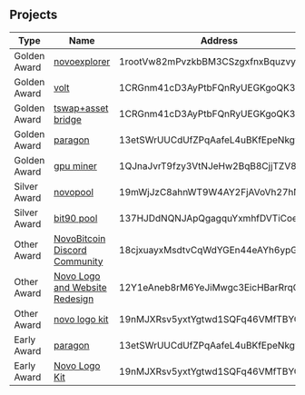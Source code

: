 
## Projects

| Type         | Name                        | Address                            | Reward    |  
|--------------|--------------------------------|------------------------------------|-----------|
| Golden Award | [novoexplorer](https://github.com/novoworks/novo-hackathon-2022/issues/2 )                   | 1rootVw82mPvzkbBM3CSzgxfnxBquzvyg  | [`200,000,000` NOVO](https://novoexplorer.com/tx/2c2c6f31407a2fe460fd8cd15b5fc0c1fc5a4aac95b3c8ed90249286776f324d) |  
| Golden Award | [volt]( https://github.com/novoworks/novo-hackathon-2022/issues/8)                           | 1CRGnm41cD3AyPtbFQnRyUEGKgoQK3pHf2 | [`200,000,000` NOVO](https://novoexplorer.com/tx/e5e083bb26391f60e9a4793def11ab392cb60e9a4fffd36fb542e5efdd495a08) |  
| Golden Award | [tswap+asset bridge](https://github.com/novoworks/novo-hackathon-2022/issues/8)             | 1CRGnm41cD3AyPtbFQnRyUEGKgoQK3pHf2 | [`200,000,000` NOVO](https://novoexplorer.com/tx/ffd11139cb251b8e134c0970b8a1244ef414bd602718cd834a14f306ffb9afaf) |  
| Golden Award | [paragon](https://github.com/novoworks/novo-hackathon-2022/issues/11)                        | 13etSWrUUCdUfZPqAafeL4uBKfEpeNkgwM | [`200,000,000` NOVO](https://novoexplorer.com/tx/9e4721d1398d594bca0fa0592cf52eab4e546cb6d0816c7bf4ba35e5dadc4f5f) | 
| Golden Award | [gpu miner]( https://github.com/novoworks/novo-hackathon-2022/issues/15)                      | 1QJnaJvrT9fzy3VtNJeHw2BqB8CjjTZV8n | [`200,000,000` NOVO](https://novoexplorer.com/tx/ebdc89f7799cc7f8e26a2c562d058400e0eb7203744a21a47751a5423a4aaa74)|
| Silver Award | [novopool](https://github.com/novoworks/novo-hackathon-2022/issues/14)                       | 19mWjJzC8ahnWT9W4AY2FjAVoVh27hMY8E | [`100,000,000` NOVO](https://novoexplorer.com/tx/f55dfb22087ec148a71fe62c6a482358e2c3a23469195f401cf0f1d2b35a7db6) |   
| Silver Award | [bit90 pool](https://github.com/novoworks/novo-hackathon-2022/issues/13)                     | 137HJDdNQNJApQgagquYxmhfDVTiCoeDqt | [`100,000,000` NOVO](https://novoexplorer.com/tx/3ae07c7f309429f8c85704177b3bfce296923279df70cef3ab316bbb5e7d994c) |  
| Other Award  | [NovoBitcoin Discord Community](https://github.com/novoworks/novo-hackathon-2022/issues/7)  | 18cjxuayxMsdtvCqWdYGEn44eAYh6ypGPg | [`50,000,000`  NOVO](https://novoexplorer.com/tx/9eb20d1f103b000679f5bef751fc06683034ce975b23714dcd9f5a25d7972e0e) |  
| Other Award  | [Novo Logo and Website Redesign](https://github.com/novoworks/novo-hackathon-2022/issues/12) | 12Y1eAneb8rM6YeJiMwgc3EicHBarRrqCJ | [`50,000,000`  NOVO](https://novoexplorer.com/tx/14eed485b93211ba590d0c5aa8240255f4caa5050c23c4ca128ba6c69f78d47e) |  
| Other Award  | [novo logo kit](https://github.com/novoworks/novo-hackathon-2022/issues/16)                  | 19nMJXRsv5yxtYgtwd1SQFq46VMfTBYQVi | [`50,000,000`  NOVO](https://novoexplorer.com/tx/e789182b99a3a7b0856589d99d04f280026ea7b55e76d9bf65ebc551382d0d0b) |  
| Early Award  | [paragon](https://github.com/novoworks/novo-hackathon-2022/issues/11)                        | 13etSWrUUCdUfZPqAafeL4uBKfEpeNkgwM | [`25,000,000`  NOVO](https://novoexplorer.com/tx/6e0d5c591980c3989105c4cd6d003555e363f57c0c4b10fc3904d67c14b74706) |  
| Early Award  | [Novo Logo Kit](https://github.com/novoworks/novo-hackathon-2022/issues/16)                  | 19nMJXRsv5yxtYgtwd1SQFq46VMfTBYQVi | [`25,000,000`  NOVO](https://novoexplorer.com/tx/8fd2031d9ffc63597d8a43dc8a24d3422c5bb7b703da995a1ebdfc1465eef65a) |  

